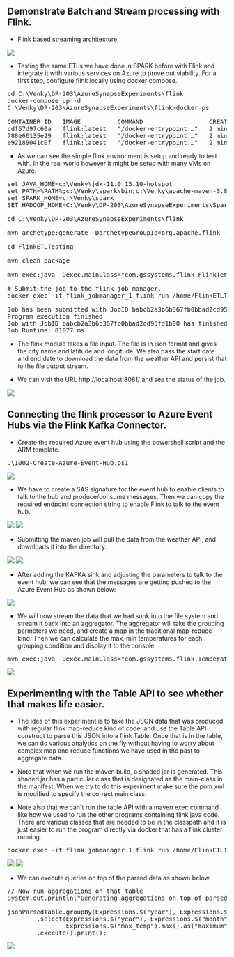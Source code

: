## Demonstrate Batch and Stream processing with Flink.
* Flink based streaming architecture
<img src="./images/flink_arch.png" />

* Testing the same ETLs we have done in SPARK before with Flink and integrate it with various services on Azure to prove out viability. For a first step, configure flink locally using docker compose. 

<pre>
cd C:\Venky\DP-203\AzureSynapseExperiments\flink
docker-compose up -d 
C:\Venky\DP-203\AzureSynapseExperiments\flink>docker ps

CONTAINER ID   IMAGE          COMMAND                  CREATED         STATUS              PORTS                              NAMES
cdf57d97c60a   flink:latest   "/docker-entrypoint.…"   2 minutes ago   Up About a minute   6123/tcp, 8081/tcp                 flink_taskmanager_2
788e66135e29   flink:latest   "/docker-entrypoint.…"   2 minutes ago   Up About a minute   6123/tcp, 8081/tcp                 flink_taskmanager_1
e92189041c0f   flink:latest   "/docker-entrypoint.…"   2 minutes ago   Up 2 minutes        6123/tcp, 0.0.0.0:8081->8081/tcp   flink_jobmanager_1
</pre>

* As we can see the simple flink environment is setup and ready to test with. In the real world however it might be setup with many VMs on Azure. 

<pre>
set JAVA_HOME=c:\Venky\jdk-11.0.15.10-hotspot
set PATH=%PATH%;c:\Venky\spark\bin;c:\Venky\apache-maven-3.8.4\bin
set SPARK_HOME=c:\Venky\spark
SET HADOOP_HOME=C:\Venky\DP-203\AzureSynapseExperiments\SparkExamples

cd C:\Venky\DP-203\AzureSynapseExperiments\flink

mvn archetype:generate -DarchetypeGroupId=org.apache.flink -DarchetypeArtifactId=flink-quickstart-java -DarchetypeVersion=1.17.1 -DgroupId=com.gssystems.flink -DartifactId=FlinkETLTesting -DinteractiveMode=false

cd FlinkETLTesting

mvn clean package 

mvn exec:java -Dexec.mainClass="com.gssystems.flink.FlinkTemperatureProcessor" -Dexec.args="--input file:///C:/Venky/DP-203/AzureSynapseExperiments/datafiles/flink_temperature_input/ --output file:///C:/Venky/DP-203/AzureSynapseExperiments/datafiles/downloaded_temps_flink/ --st 2023-01-01 --end 2023-08-30"

# Submit the job to the flink job manager.
docker exec -it flink_jobmanager_1 flink run /home/FlinkETLTesting/target/FlinkETLTesting-1.0-SNAPSHOT.jar --input /home/flink_temperature_input/ --output /home/flink_temperature_output/ --st 2023-01-01 --end 2023-08-30 

Job has been submitted with JobID babcb2a3b6b367fb0bbad2cd95fd1b00
Program execution finished
Job with JobID babcb2a3b6b367fb0bbad2cd95fd1b00 has finished.
Job Runtime: 81077 ms
</pre>

* The flink module takes a file input. The file is in json format and gives the city name and latitude and longitude. We also pass the start date and end date to download the data from the weather API and persist that to the file output stream.

* We can visit the URL http://localhost:8081/ and see the status of the job.
<img src="./images/flink_run.png" />

## Connecting the flink processor to Azure Event Hubs via the Flink Kafka Connector.

* Create the required Azure event hub using the powershell script and the ARM template.
<pre>
.\1002-Create-Azure-Event-Hub.ps1
</pre>

<img src="./images/event_hub_created.png" />

* We have to create a SAS signature for the event hub to enable clients to talk to the hub and produce/consume messages. Then we can copy the required endpoint connection string to enable Flink to talk to the event hub.

<img src="./images/sas_01.png" />

<img src="./images/sas_02.png" />

* Submitting the maven job will pull the data from the weather API, and downloads it into the directory.

<img src="./images/maven_run_01.png" />

<img src="./images/maven_run_02.png" />

* After adding the KAFKA sink and adjusting the parameters to talk to the event hub, we can see that the messages are getting pushed to the Azure Event Hub as shown below:

<img src="./images/flink_eh_sink.png" />

* We will now stream the data that we had sunk into the file system and stream it back into an aggregator. The aggregator will take the grouping parmeters we need, and create a map in the traditional map-reduce kind. Then we can calculate the max, min temperatures for each grouping condition and display it to the console.

<pre>
mvn exec:java -Dexec.mainClass="com.gssystems.flink.TemperatureStreamAggregatorFS" -Dexec.args="--input file:///C:/Venky/DP-203/AzureSynapseExperiments/datafiles/downloaded_temps_flink/ --output file:///C:/Venky/DP-203/AzureSynapseExperiments/datafiles/aggregated_temps_flink/"
</pre>

<img src="./images/flink_agg_from_fs.png" />

## Experimenting with the Table API to see whether that makes life easier.

* The idea of this experiment is to take the JSON data that was produced with regular flink map-reduce kind of code, and use the Table API construct to parse this JSON into a flink Table. Once that is in the table, we can do various analytics on the fly without having to worry about complex map and reduce functions we have used in the past to aggregate data. 

* Note that when we run the maven build, a shaded jar is generated. This shaded jar has a particular class that is designated as the main-class in the manifest. When we try to do this experiment make sure the pom.xml is modified to specify the correct main class. 

* Note also that we can't run the table API with a maven exec command like how we used to run the other programs containing flink java code. There are various classes that are needed to be in the classpath and it is just easier to run the program directly via docker that has a flink cluster running.

<pre>
docker exec -it flink_jobmanager_1 flink run /home/FlinkETLTesting/target/FlinkETLTesting-1.0-SNAPSHOT.jar --input /home/aggregated_temps_flink
</pre>

<img src="./images/flink_json_parsed1.png" />

<img src="./images/flink_json_parsed.png" />

* We can execute queries on top of the parsed data as shown below.

<pre>
// Now run aggregations on that table
System.out.println("Generating aggregations on top of parsed table...");

jsonParsedTable.groupBy(Expressions.$("year"), Expressions.$("month"))
        .select(Expressions.$("year"), Expressions.$("month"), Expressions.$("min_temp").min().as("minimum"),
                Expressions.$("max_temp").max().as("maximum"))
        .execute().print();
</pre>
<img src="./images/post_parse_agg.png" />